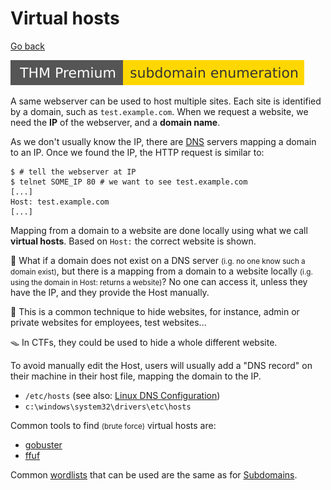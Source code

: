 # Virtual hosts

[Go back](../index.md)

[![subdomainenumeration](../../../_badges/thmp/subdomainenumeration.svg)](https://tryhackme.com/room/subdomainenumeration)

<div class="row row-cols-md-2"><div>

A same webserver can be used to host multiple sites. Each site is identified by a domain, such as `test.example.com`. When we request a website, we need the **IP** of the webserver, and a **domain name**.

As we don't usually know the IP, there are [DNS](/operating-systems/networking/protocols/dns.md) servers mapping a domain to an IP. Once we found the IP, the HTTP request is similar to:

```shell!
$ # tell the webserver at IP
$ telnet SOME_IP 80 # we want to see test.example.com
[...]
Host: test.example.com
[...]
```

Mapping from a domain to a website are done locally using what we call **virtual hosts**. Based on `Host:` the correct website is shown.

🤔 What if a domain does not exist on a DNS server <small>(i.g. no one know such a domain exist)</small>, but there is a mapping from a domain to a website locally <small>(i.g. using the domain in Host: returns a website)</small>? No one can access it, unless they have the IP, and they provide the Host manually.
</div><div>

🎁 This is a common technique to hide websites, for instance, admin or private websites for employees, test websites...

🪤 In CTFs, they could be used to hide a whole different website.

To avoid manually edit the Host, users will usually add a "DNS record" on their machine in their host file, mapping the domain to the IP.

* `/etc/hosts` (see also: [Linux DNS Configuration](/operating-systems/networking/protocols/dns.md#linux-dns-configuration))
* `c:\windows\system32\drivers\etc\hosts`

Common tools to find <small>(brute force)</small> virtual hosts are:

* [gobuster](/cybersecurity/red-team/tools/enumeration/web/gobuster.md#vhost-brute-force)
* [ffuf](/cybersecurity/red-team/tools/enumeration/web/ffuf.md#vhost-brute-force)

Common [wordlists](/cybersecurity/red-team/_knowledge/index.md#wordlists-) that can be used are the same as for [Subdomains](subdomains.md).
</div></div>